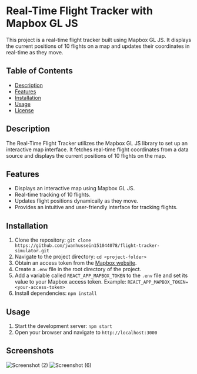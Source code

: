 # Real-Time Flight Tracker with Mapbox GL JS 

This project is a real-time flight tracker built using Mapbox GL JS. It displays the current positions of 10 flights on a map and updates their coordinates in real-time as they move.

## Table of Contents

- [Description](#description)
- [Features](#features)
- [Installation](#installation)
- [Usage](#usage)
- [License](#license)

## Description

The Real-Time Flight Tracker utilizes the Mapbox GL JS library to set up an interactive map interface. It fetches real-time flight coordinates from a data source and displays the current positions of 10 flights on the map.

## Features

- Displays an interactive map using Mapbox GL JS.
- Real-time tracking of 10 flights.
- Updates flight positions dynamically as they move.
- Provides an intuitive and user-friendly interface for tracking flights.

## Installation

1. Clone the repository: `git clone https://github.com/jwanhussein151044078/flight-tracker-simulator.git`
2. Navigate to the project directory: `cd <project-folder>`
3. Obtain an access token from the [Mapbox website](https://www.mapbox.com/).
4. Create a `.env` file in the root directory of the project.
5. Add a variable called `REACT_APP_MAPBOX_TOKEN` to the `.env` file and set its value to your Mapbox access token. Example: `REACT_APP_MAPBOX_TOKEN=<your-access-token>`
6. Install dependencies: `npm install` 

## Usage

1. Start the development server: `npm start`
2. Open your browser and navigate to `http://localhost:3000`


## Screenshots

![Screenshot (2)](https://github.com/jwanhussein151044078/flight-tracker-simulator/assets/32716340/ab6e3392-f70e-4b00-8f86-8134d49f9248)
![Screenshot (6)](https://github.com/jwanhussein151044078/flight-tracker-simulator/assets/32716340/0411fb74-94bc-4a8d-8dd2-1b8ad0500c67)
